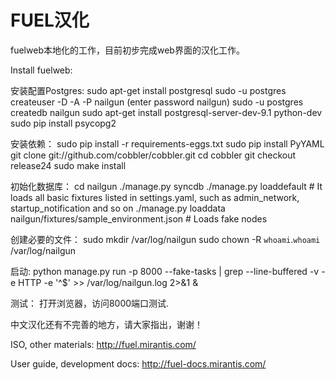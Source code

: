 FUEL汉化
========

fuelweb本地化的工作，目前初步完成web界面的汉化工作。

Install fuelweb:

安装配置Postgres:
sudo apt-get install postgresql
sudo -u postgres createuser -D -A -P nailgun (enter password nailgun)
sudo -u postgres createdb nailgun
sudo apt-get install postgresql-server-dev-9.1 python-dev
sudo pip install psycopg2

安装依赖：
sudo pip install -r requirements-eggs.txt
sudo pip install PyYAML
git clone git://github.com/cobbler/cobbler.git
cd cobbler
git checkout release24
sudo make install

初始化数据库：
cd nailgun
./manage.py syncdb
./manage.py loaddefault # It loads all basic fixtures listed in settings.yaml, such as admin_network, startup_notification and so on
./manage.py loaddata nailgun/fixtures/sample_environment.json  # Loads fake nodes

创建必要的文件：
sudo mkdir /var/log/nailgun
sudo chown -R `whoami`.`whoami` /var/log/nailgun

启动:
python manage.py run -p 8000 --fake-tasks | grep --line-buffered -v -e HTTP -e '^$' >> /var/log/nailgun.log 2>&1 &

测试：
打开浏览器，访问8000端口测试.


中文汉化还有不完善的地方，请大家指出，谢谢！

ISO, other materials: http://fuel.mirantis.com/

User guide, development docs: http://fuel-docs.mirantis.com/
